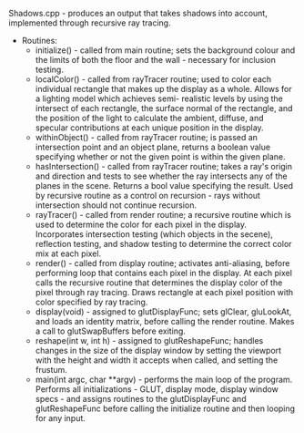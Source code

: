 Shadows.cpp - produces an output that takes shadows into account, implemented through recursive ray tracing.

- Routines:
	- initialize() - called from main routine; sets the background colour and the limits of
				   both the floor and the wall - necessary for inclusion testing.
	- localColor() - called from rayTracer routine; used to color each individual rectangle that makes
				   up the display as a whole.  Allows for a lighting model which achieves semi-
				   realistic levels by using the intersect of each rectangle, the surface
				   normal of the rectangle, and the position of the light to calculate the ambient,
				   diffuse, and specular contributions at each unique position in the display.
	- withinObject() - called from rayTracer routine; is passed an intersection point and an
				   object plane, returns a boolean value specifying whether or not the given point is
				   within the given plane.
	- hasIntersection() - called from rayTracer routine; takes a ray's origin and direction and tests
				   to see whether the ray intersects any of the planes in the scene.  Returns a bool
				   value specifying the result.  Used by recursive routine as a control on recursion
				   - rays without intersection should not continue recursion.
	- rayTracer() - called from render routine; a recursive routine which is used to determine the color 
				   for each pixel in the display.  Incorporates intersection testing (which objects in 
				   the secene), reflection testing, and shadow testing to determine the correct color mix
				   at each pixel.
	- render() - called from display routine; activates anti-aliasing, before performing loop that contains
				   each pixel in the display.  At each pixel calls the recursive routine that determines
				   the display color of the pixel through ray tracing. Draws rectangle at each pixel 
				   position with color specified by ray tracing.
	- display(void) - assigned to glutDisplayFunc; sets glClear, gluLookAt, and
				   loads an identity matrix, before calling the render routine.  Makes a 
				   call to glutSwapBuffers before exiting.
	- reshape(int w, int h) - assigned to glutReshapeFunc; handles changes in the
				   size of the display window by setting the viewport with the
				   height and width it accepts when called, and setting the frustum.
	- main(int argc, char **argv) - performs the main loop of the program.  Performs
				   all initializations - GLUT, display mode, display window specs -
				   and assigns routines to the glutDisplayFunc and glutReshapeFunc
				   before calling the initialize routine and then looping for any
				   input.
